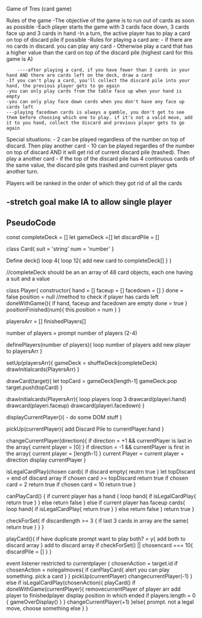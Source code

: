 Game of Tres (card game)

Rules of the game
    -The objective of the game is to run out of cards as soon as possible
    -Each player starts the game with 3 cards face down, 3 cards face up and 3 cards in hand
    -In a turn, the active player has to play a card on top of discard pile if possible
    -Rules for playing a card are:
        - if there are no cards in discard. you can play any card
        - Otherwise play a card that has a higher value than the card on top of the discard pile (highest card for this game is A)

        ----after playing a card, if you have fewer than 3 cards in your hand AND there are cards left on the deck, draw a card
    -If you can't play a card, you'll collect the discard pile into your hand, the previous player gets to go again
    -you can only play cards from the table face up when your hand is empty
    -you can only play face down cards when you don't have any face up cards left
    ---playing facedown cards is always a gamble, you don't get to see them before choosing which one to play. if it's not a valid move, add it to you hand, collect the discard and previous player gets to go again
Special situations:
    - 2 can be played regardless of the number on top of discard. Then play another card
    - 10 can be played regardles of the number on top of discard AND it will get rid of current discard pile (trashed). Then play a another card
    - if the top of the discard pile has 4 continuous cards of the same value, the discard pile gets trashed and current player gets another turn.

Players will be ranked in the order of which they got rid of all the cards



-stretch goal make IA to allow single player
----------------------
PseudoCode
----------------------
const completeDeck = []
let gameDeck =[]
let discardPile = []

class Card{
    suit = 'string'
    num = 'number'
}

Define deck()
    loop 4{
        loop 12{
            add new card to completeDeck[]
        }
    }

//completeDeck should be an an array of 48 card objects, each one having a suit and a value

class Player{
    constructor{
    hand = []
    faceup = []
    facedown = []
    }
    done = false
    position = null
    //method to check if player has cards left
    doneWithGame(){ 
        if hand, faceup and facedown are empty
        done = true
    }
    positionFinished(num){
        this.position = num
    }
}

playersArr = []
finishedPlayers[]


number of players = prompt number of players (2-4)

definePlayers(number of players){
    loop number of players
        add new player to playersArr
}
        
setUp(playersArr){
    gameDeck = shuffleDeck(completeDeck)
    drawInitialcards(PlayersArr)
}

drawCard(target){
    let topCard = gameDeck[length-1]
    gameDeck.pop
    target.push(topCard)
}

drawInitialcards(PlayersArr){
    loop players
        loop 3
            drawcard(playeri.hand)
            drawcard(playeri.faceup)
            drawcard(playeri.facedown)
}


displayCurrentPlayer(){
    - do some DOM stuff
}

pickUp(currentPlayer){
    add Discard Pile to currentPlayer.hand
}

changeCurrentPlayer(direction){
    if direction = +1 && currentPlayer is last in the array{
        current player = [0]
    }
    if direction = -1 && currentPlayer is first in the array{
        current player = [length-1]
    }
    current Player = current player + direction
    display currentPlayer
}

isLegalCardPlay(chosen card){
    if discard empty{
        reutrn true
    }
    let topDiscard = end of discard array
    if chosen card >= topDiscard return true
    if chosen card = 2 return true
    if chosen card = 10 return true
}



canPlayCard() {
    if current player has a hand {
        loop hand{
            if isLegalCardPlay{
                return true
            } 
        } else return false
    } else if current player has faceup cards{
        loop hand{
            if isLegalCardPlay{
                return true
            } 
        } else return false
    }
    return true
}


checkForSet{
    if discardlength >= 3 {
        if last 3 cards in array are the same{
            return true
        }
    }
}

playCard(){
    if have duplicate prompt want to play both? = y{
        add both to discard array
    }
    add to discard array
    if checkForSet() || chosencard === 10{
        discardPile = []
    }
}



event listener restricted to currentplayer {
    chosenAction = target.id
    if chosenAction = nolegalmoves{
        if canPlayCard{
                alert you can play something. pick a card
            }
        }
        pickUp(currentPlayer)
        changecurrentPlayer(-1)
    } else if isLegalCardPlay(chosenAction){
        playCard()
        if doneWithGame(currentPlayer){
            removecurrentPlayer of player arr
            add player to finishedplayer
            display position in which ended
            if players.length = 0 {
                gameOverDisplay()
            }
        }
        changeCurrentPlayer(+1)
    }else{
        prompt. not a legal move, choose something else
    }
}
